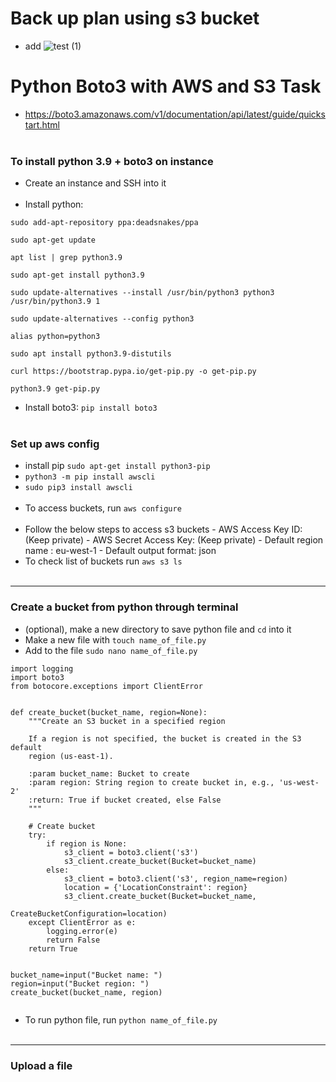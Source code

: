 # Back up plan using s3 bucket

- add
![test (1)](https://user-images.githubusercontent.com/86292184/127343662-a7a5f295-6d29-4516-b9c6-6841c5d79f73.jpg)


# Python Boto3 with AWS and S3 Task
- https://boto3.amazonaws.com/v1/documentation/api/latest/guide/quickstart.html
<br> </br>

### To install python 3.9 + boto3 on instance
- Create an instance and SSH into it
<br> </br>
- Install python:
```
sudo add-apt-repository ppa:deadsnakes/ppa

sudo apt-get update

apt list | grep python3.9

sudo apt-get install python3.9

sudo update-alternatives --install /usr/bin/python3 python3 /usr/bin/python3.9 1

sudo update-alternatives --config python3

alias python=python3

sudo apt install python3.9-distutils

curl https://bootstrap.pypa.io/get-pip.py -o get-pip.py

python3.9 get-pip.py
```
- Install boto3: `pip install boto3`
<br> </br>
### Set up aws config

- install pip `sudo apt-get install python3-pip`
 - `python3 -m pip install awscli`
 - `sudo pip3 install awscli`
 <br> </br>
 - To access buckets, run `aws configure`
 <br> </br>
 - Follow the below steps to access s3 buckets
 		- AWS Access Key ID: (Keep private)
 		- AWS Secret Access Key: (Keep private)
 		- Default region name : eu-west-1
 		- Default output format: json
- To check list of buckets run `aws s3 ls`
<br> </br>
- --------------------------------------
### Create a bucket from python through terminal

- (optional), make a new directory to save python file and `cd` into it
- Make a new file with `touch name_of_file.py`
- Add to the file `sudo nano name_of_file.py `

```
import logging
import boto3
from botocore.exceptions import ClientError


def create_bucket(bucket_name, region=None):
    """Create an S3 bucket in a specified region

    If a region is not specified, the bucket is created in the S3 default
    region (us-east-1).

    :param bucket_name: Bucket to create
    :param region: String region to create bucket in, e.g., 'us-west-2'
    :return: True if bucket created, else False
    """

    # Create bucket
    try:
        if region is None:
            s3_client = boto3.client('s3')
            s3_client.create_bucket(Bucket=bucket_name)
        else:
            s3_client = boto3.client('s3', region_name=region)
            location = {'LocationConstraint': region}
            s3_client.create_bucket(Bucket=bucket_name,
                                    CreateBucketConfiguration=location)
    except ClientError as e:
        logging.error(e)
        return False
    return True


bucket_name=input("Bucket name: ")
region=input("Bucket region: ")
create_bucket(bucket_name, region)


```
- To run python file, run `python name_of_file.py`
<br> </br> 
- ------------------------------------
### Upload a file 


